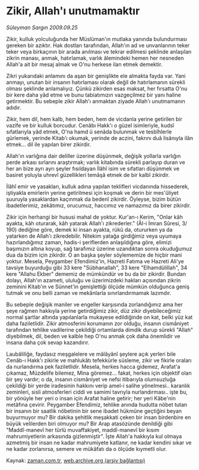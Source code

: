 # Zikir, Allah'ı unutmamaktır

*Süleyman Sargın 2009.09.25*

<tr><td class="metin" colspan="2" style="padding-top: 20px; padding-left: 5px; ">Zikir, kulluk yolculuğunda her Müslüman'ın mutlaka yanında bulundurması gereken bir azıktır. Hak dostları tarafından, Allah'ın ad ve unvanlarının teker teker veya birkaçının bir arada anılması ve tekrar edilmesi şeklinde anlaşılan zikrin manası, anmak, hatırlamak, varlık âlemindeki hemen her nesneden Allah'a ait bir mesaj almak ve O'nu herkese ilan etmek demektir.</td></tr><tr><td class="metin" colspan="2" style="padding-top: 20px; padding-left: 5px; "><p>Zikri yukarıdaki anlamını da aşan bir genişlikte ele almakta fayda var. Yani anmayı, unutan bir insanın hatırlaması olarak değil de hatırlamanın sürekli olması şeklinde anlamalıyız. Çünkü zikirden esas maksat, her fırsatta O'nu bir kere daha yâd etme ve bunu tabiatımızın vazgeçilmez bir yanı haline getirmektir. Bu sebeple zikir Allah'ı anmaktan ziyade Allah'ı unutmamanın adıdır.
<p>Zikir, hem dil, hem kalb, hem beden, hem de vicdanla yerine getirilen bir vazife ve bir kulluk borcudur. Cenâbı Hakk'ı o güzel isimleriyle, kudsî sıfatlarıyla yâd etmek, O'na hamd ü senâda bulunmak ve tesbîhlerle gürlemek, yerinde Kitab'ı okumak, yerinde de aczini, fakrını duâ lisânıyla ilân etmek... dil ile yapılan birer zikirdir.
<p>Allah'ın varlığına dair deliller üzerine düşünmek, değişik yollarla varlığın perde arkası sırlarını araştırmak; varlık kitabında sürekli parlayıp duran ve her an bize ayrı ayrı şeyler fısıldayan İlâhî isim ve sıfatları düşünmek ve basiret yoluyla uhrevî güzellikleri temâşâ etmek de bir kalbî zikirdir.
<p>İlâhî emir ve yasakları, kulluk adına yapılan teklifleri vicdanında hissederek, iştiyakla emirlerin yerine getirilmesi için koşmak ve derin bir mes'ûliyet şuuruyla yasaklardan kaçınmak da bedenî zikirdir. Öyleyse, bizim bütün ibadetlerimiz, zekâtımız, orucumuz, haccımız ve namazımız da birer zikirdir.
<p>Zikir için herhangi bir hususi mahal de yoktur. Kur'an-ı Kerim, "Onlar kâh ayakta, kâh oturarak, kâh yatarak Allah'ı zikrederler." (Âl-i İmran Sûresi, 3/ 190) dediğine göre, demek ki insan ayakta, rükû da, otururken ya da yatarken de Allah'ı zikredebilir. Nitekim yatağa girdiğimiz veya uyumaya hazırlandığımız zaman, hadis-i şeriflerden anlaşıldığına göre, elimizi başımızın altına koyup, sağ tarafımız üzerine uzandıktan sonra okuduğumuz dua da bizim için zikirdir. O an başka şeyler söylememize de hiçbir mani yoktur. Mesela, Peygamber Efendimiz'in, Hazreti Fatıma ve Hazreti Ali'ye tavsiye buyurduğu gibi 33 kere "Sübhanallah", 33 kere "Elhamdülillah", 34 kere "Allahu Ekber" dememiz de mümkündür ve bu da bir zikirdir. Bundan dolayı, Allah'ın azameti, ululuğu ve üzerimizdeki hakları açısından zikrin zeminini Kitab'ın ve Sünnet'in genişlettiği ölçüde mümkün olduğunca geniş tutmak ve onu belli zaman ve mekânlarla sınırlandırmamak lazımdır.
<p>Bu sebeple değişik maniler ve engeller karşısında zorlandığımız ama her şeye rağmen hakkıyla yerine getirdiğimiz zikir, düz zikir diyebileceğimiz normal şartlar altında yapılanlarla mukayese edildiğinde on kat, belki yüz kat daha faziletlidir. Zikir atmosferini korumanın zor olduğu, insanın cismâniyet tarafından tehlike vadilerine çekildiği ortamlarda dimdik durup sürekli "Allah" diyebilmek, dil, beden ve kalble hep O'nu anmak çok daha önemlidir ve insana daha çok sevap kazandırır.
<p>Laubâliliğe, faydasız meşgalelere ve mâlâyânî şeylere açık yerleri bile Cenâb-ı Hakk'ı zikirle ve mahlukâtı tefekkürle süsleme, zikir ve fikirle oraları da nurlandırma pek faziletlidir. Mesela, herkes hacca gidemez, Arafat'a çıkamaz, Müzdelife bilemez, Mina göremez... fakat, herkes için objektif olan bir şey vardır; o da, insanın cismâniyet ve nefsi itibarıyla olumsuzluğa çekildiği bir yerde iradesinin hakkını verip amel-i salihe yönelmesi.. karanlık zeminleri, sisli atmosferleri ciddi ve samimi tavrıyla nurlandırması.. işte bu, bir yönüyle her yeri o insan için Arafat haline getirir; her yeri Kâbe'nin metâfına çevirir. Peygamber Efendimiz, tehlike anında hudutta nöbet tutan bir insanın bir saatlik nöbetinin bir sene ibadet hükmüne geçtiğini beyan buyurmuyor mu? Bir dakika şehitlik meşakkati çeken bir insan birdenbire en büyük velilerden biri olmuyor mu? Bir Arap atasözünde denildiği gibi "Maddî-manevî her türlü muvaffakiyet, maddî-manevî bir kısım mahrumiyetlerin arkasında gizlenmiştir". İşte Allah'a hakkıyla kul olmaya azmetmiş bir insan ne kadar mahrumiyete katlanır, ne kadar kendini sıkar ve ne kadar zorlanırsa, semere ve mükâfatı da o ölçüde kıymetli olur.<br/></p></p></p></p></p></p></p></td></tr>

Kaynak: [zaman.com.tr](http://zaman.com.tr/yazar.do?yazino=895710), [web.archive.org (arşiv bağlantısı)](http://web.archive.org/web/20091128133408/http://zaman.com.tr:80/yazar.do?yazino=895710)
